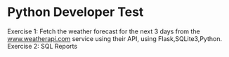# Python Developer Test
Exercise 1: Fetch the weather forecast for the next 3 days from the www.weatherapi.com service using their API, using Flask,SQLite3,Python.
Exercise 2: SQL Reports
